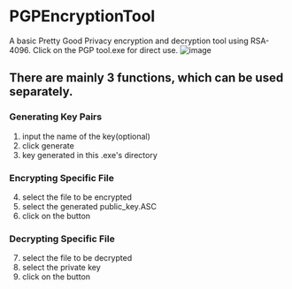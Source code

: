 # PGPEncryptionTool
A basic Pretty Good Privacy encryption and decryption tool using RSA-4096.
Click on the PGP tool.exe for direct use.
![image](https://github.com/Shao-Fu-Wang/PGPEncryptionTool/assets/45915603/dc51b4ac-3499-485d-aff2-10a1cc0a7dd8)

## There are mainly 3 functions, which can be used separately.

### Generating Key Pairs
1. input the name of the key(optional)
2. click generate
3. key generated in this .exe's directory

### Encrypting Specific File
4. select the file to be encrypted
5. select the generated public_key.ASC
6. click on the button

### Decrypting Specific File
7. select the file to be decrypted
8. select the private key
9. click on the button
